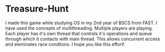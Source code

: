 # Treasure-Hunt
I made this game while studying OS in my 2nd year of BSCS from FAST. I have used the concepts of multithreading. Multiple players are playing. Each player has it's own thread that controls it's operations and queue through which it contacts with main thread. This allows concurrent access and eleminates race conditons. I hope you like this effort!
